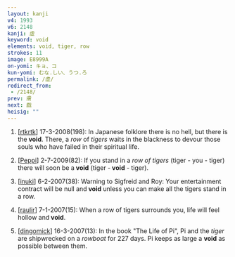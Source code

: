 ```yaml
---
layout: kanji
v4: 1993
v6: 2148
kanji: 虚
keyword: void
elements: void, tiger, row
strokes: 11
image: E8999A
on-yomi: キョ、コ
kun-yomi: むな.しい、うつ.ろ
permalink: /虚/
redirect_from:
 - /2148/
prev: 膚
next: 戯
heisig: ""
---
```


1) [<a href="http://kanji.koohii.com/profile/rtkrtk">rtkrtk</a>] 17-3-2008(198): In Japanese folklore there is no hell, but there is the<strong> void</strong>. There, a <em>row</em> of <em>tigers</em> waits in the blackness to devour those souls who have failed in their spiritual life.

2) [<a href="http://kanji.koohii.com/profile/Peppi">Peppi</a>] 2-7-2009(82): If you stand in a <em>row of tigers</em> (tiger - you - tiger) there will soon be a<strong> void</strong> (tiger -<strong> void</strong> - tiger).

3) [<a href="http://kanji.koohii.com/profile/inuki">inuki</a>] 6-2-2007(38): Warning to Sigfreid and Roy: Your entertainment contract will be null and<strong> void</strong> unless you can make all the tigers stand in a row.

4) [<a href="http://kanji.koohii.com/profile/raulir">raulir</a>] 7-1-2007(15): When a row of tigers surrounds you, life will feel hollow and<strong> void</strong>.

5) [<a href="http://kanji.koohii.com/profile/dingomick">dingomick</a>] 16-3-2007(13): In the book &quot;The Life of Pi&quot;, Pi and the <em>tiger</em> are shipwrecked on a <em>rowboat</em> for 227 days. Pi keeps as large a <strong>void</strong> as possible between them.

